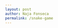 ```yaml
---
layout: post
author: Naja Fonseca
permalink: /snake-game
---
```


<!DOCTYPE html>
<html>
<head>
<title>JavaScript Snake game</title>
<style>
    canvas {background: black}
</style>

<script src=""></script>
</head>

<body onload="init();">
    <canvas id="myCanvas" width="300" height="300">
    </canvas>
</body>
</html>